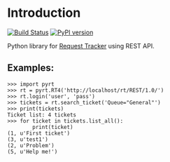 # Introduction
[![Build Status](https://travis-ci.org/dvoraka/py-rt.svg?branch=master)](https://travis-ci.org/dvoraka/py-rt)
[![PyPI version](https://badge.fury.io/py/py-rt.svg)](http://badge.fury.io/py/py-rt)

Python library for [Request Tracker](http://bestpractical.com/rt/) using REST API.

## Examples:
```
>>> import pyrt
>>> rt = pyrt.RT4('http://localhost/rt/REST/1.0/')
>>> rt.login('user', 'pass')
>>> tickets = rt.search_ticket('Queue="General"')
>>> print(tickets)
Ticket list: 4 tickets
>>> for ticket in tickets.list_all():
        print(ticket)
(1, u'First ticket')
(3, u'test1')
(2, u'Problem')
(5, u'Help me!')

```
